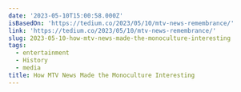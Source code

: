 ```yaml
---
date: '2023-05-10T15:00:58.000Z'
isBasedOn: 'https://tedium.co/2023/05/10/mtv-news-remembrance/'
link: 'https://tedium.co/2023/05/10/mtv-news-remembrance/'
slug: 2023-05-10-how-mtv-news-made-the-monoculture-interesting
tags:
  - entertainment
  - History
  - media
title: How MTV News Made the Monoculture Interesting
---
```


